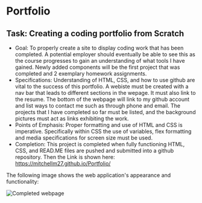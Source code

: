 # Portfolio

## Task: Creating a coding portfolio from Scratch
* Goal: To properly create a site to display coding work that has been completed. A potential employer should eventually be able to see this as the course progresses to gain an understanding of what tools I have gained. Newly added components will be the first project that was completed and 2 exemplary homework assignments.
* Specifications: Understanding of HTML, CSS, and how to use github are vital to the success of this portfolio. A webiste must be created with a nav bar that leads to different sections in the wepage. It must also link to the resume. The bottom of the webpage will link to my github account and list ways to contact me such as through phone and email. The projects that I have completed so far must be listed, and the background pictures must act as links exhibiting the work.
* Points of Emphasis: Proper formatting and use of HTML and CSS is imperative. Specifically within CSS the use of variables, flex formatting and media specifications for screen size must be used. 
* Completion: This project is completed when fully functioning HTML, CSS, and READ.ME files are pushed and submitted into a github repository. Then the Link is shown here: https://mitchellm27.github.io/Portfolio/

The following image shows the web application's appearance and functionality:

![Completed webpage](https://media.giphy.com/media/nJjvv1Eva7WNuMXcf1/giphy.gif)